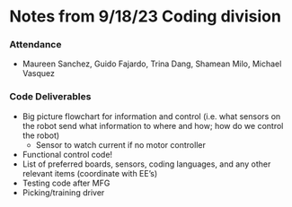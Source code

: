 # Notes from 9/18/23 Coding division
### Attendance
- Maureen Sanchez, Guido Fajardo, Trina Dang, Shamean Milo, Michael Vasquez  

### Code Deliverables
- Big picture flowchart for information and control (i.e. what sensors on the robot send what information to where and how; how do we control the robot)
  - Sensor to watch current if no motor controller
- Functional control code!
- List of preferred boards, sensors, coding languages, and any other relevant items (coordinate with EE’s)
- Testing code after MFG
- Picking/training driver

